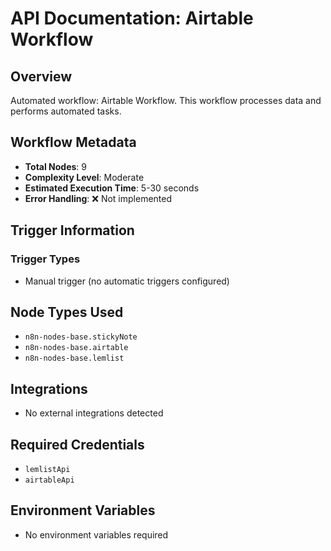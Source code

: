 # API Documentation: Airtable Workflow

## Overview
Automated workflow: Airtable Workflow. This workflow processes data and performs automated tasks.

## Workflow Metadata
- **Total Nodes**: 9
- **Complexity Level**: Moderate
- **Estimated Execution Time**: 5-30 seconds
- **Error Handling**: ❌ Not implemented

## Trigger Information
### Trigger Types
- Manual trigger (no automatic triggers configured)

## Node Types Used
- `n8n-nodes-base.stickyNote`
- `n8n-nodes-base.airtable`
- `n8n-nodes-base.lemlist`

## Integrations
- No external integrations detected

## Required Credentials
- `lemlistApi`
- `airtableApi`

## Environment Variables
- No environment variables required
